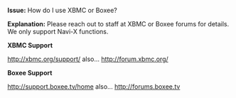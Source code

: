 **Issue:** How do I use XBMC or Boxee?

**Explanation:** Please reach out to staff at XBMC or Boxee forums for details. We only support Navi-X functions.

**XBMC Support**

http://xbmc.org/support/  also...  http://forum.xbmc.org/

**Boxee Support**

http://support.boxee.tv/home   also...  http://forums.boxee.tv